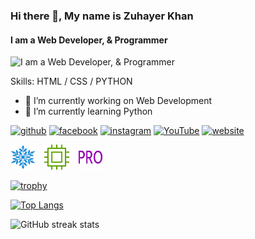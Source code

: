 






### Hi there 👋, My name is Zuhayer Khan
#### I am a Web Developer, & Programmer 
![I am a Web Developer, & Programmer ](https://images.app.goo.gl/LZjBfr14PNAM9Xd66)


Skills:  HTML / CSS / PYTHON

- 🔭 I’m currently working on Web Development  
- 🌱 I’m currently learning Python 


[<img src='https://cdn.jsdelivr.net/npm/simple-icons@3.0.1/icons/github.svg' alt='github' height='40'>](https://github.com/ZuhayerKhan)  [<img src='https://cdn.jsdelivr.net/npm/simple-icons@3.0.1/icons/facebook.svg' alt='facebook' height='40'>](https://www.facebook.com/meherab.khan.69)  [<img src='https://cdn.jsdelivr.net/npm/simple-icons@3.0.1/icons/instagram.svg' alt='instagram' height='40'>](https://www.instagram.com/zuhayeralways77/)  [<img src='https://cdn.jsdelivr.net/npm/simple-icons@3.0.1/icons/youtube.svg' alt='YouTube' height='40'>](https://www.youtube.com/channel/https://youtube.com/channel/UCWtMJaE_iddfv0YQmlO6wfQ)  [<img src='https://cdn.jsdelivr.net/npm/simple-icons@3.0.1/icons/icloud.svg' alt='website' height='40'>](www.thecosmicwisdom.blogspot.com)  

<a href='https://archiveprogram.github.com/'><img src='https://raw.githubusercontent.com/acervenky/animated-github-badges/master/assets/acbadge.gif' width='40' height='40'></a> <a href='https://docs.github.com/en/developers'><img src='https://raw.githubusercontent.com/acervenky/animated-github-badges/master/assets/devbadge.gif' width='40' height='40'></a> <a href='https://github.com/pricing'><img src='https://raw.githubusercontent.com/acervenky/animated-github-badges/master/assets/pro.gif' width='40' height='40'></a> 

[![trophy](https://github-profile-trophy.vercel.app/?username=ZuhayerKhan)](https://github.com/ryo-ma/github-profile-trophy)

[![Top Langs](https://github-readme-stats.vercel.app/api/top-langs/?username=ZuhayerKhan)](https://github.com/anuraghazra/github-readme-stats)

![GitHub streak stats](https://github-readme-streak-stats.herokuapp.com/?user=ZuhayerKhan)  


